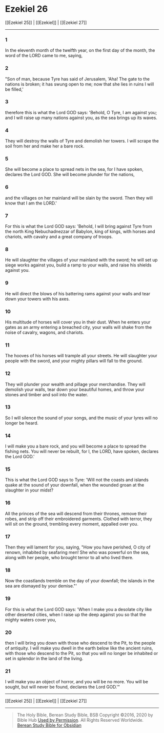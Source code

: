 # Ezekiel 26

[[Ezekiel 25]] | [[Ezekiel]] | [[Ezekiel 27]]

---

### 1
In the eleventh month of the twelfth year, on the first day of the month, the word of the LORD came to me, saying,

### 2
"Son of man, because Tyre has said of Jerusalem, 'Aha! The gate to the nations is broken; it has swung open to me; now that she lies in ruins I will be filled,'

### 3
therefore this is what the Lord GOD says: 'Behold, O Tyre, I am against you; and I will raise up many nations against you, as the sea brings up its waves.

### 4
They will destroy the walls of Tyre and demolish her towers. I will scrape the soil from her and make her a bare rock.

### 5
She will become a place to spread nets in the sea, for I have spoken, declares the Lord GOD. She will become plunder for the nations,

### 6
and the villages on her mainland will be slain by the sword. Then they will know that I am the LORD.'

### 7
For this is what the Lord GOD says: 'Behold, I will bring against Tyre from the north King Nebuchadnezzar of Babylon, king of kings, with horses and chariots, with cavalry and a great company of troops.

### 8
He will slaughter the villages of your mainland with the sword; he will set up siege works against you, build a ramp to your walls, and raise his shields against you.

### 9
He will direct the blows of his battering rams against your walls and tear down your towers with his axes.

### 10
His multitude of horses will cover you in their dust. When he enters your gates as an army entering a breached city, your walls will shake from the noise of cavalry, wagons, and chariots.

### 11
The hooves of his horses will trample all your streets. He will slaughter your people with the sword, and your mighty pillars will fall to the ground.

### 12
They will plunder your wealth and pillage your merchandise. They will demolish your walls, tear down your beautiful homes, and throw your stones and timber and soil into the water.

### 13
So I will silence the sound of your songs, and the music of your lyres will no longer be heard.

### 14
I will make you a bare rock, and you will become a place to spread the fishing nets. You will never be rebuilt, for I, the LORD, have spoken, declares the Lord GOD.'

### 15
This is what the Lord GOD says to Tyre: 'Will not the coasts and islands quake at the sound of your downfall, when the wounded groan at the slaughter in your midst?

### 16
All the princes of the sea will descend from their thrones, remove their robes, and strip off their embroidered garments. Clothed with terror, they will sit on the ground, trembling every moment, appalled over you.

### 17
Then they will lament for you, saying, "How you have perished, O city of renown, inhabited by seafaring men! She who was powerful on the sea, along with her people, who brought terror to all who lived there.

### 18
Now the coastlands tremble on the day of your downfall; the islands in the sea are dismayed by your demise."'

### 19
For this is what the Lord GOD says: 'When I make you a desolate city like other deserted cities, when I raise up the deep against you so that the mighty waters cover you,

### 20
then I will bring you down with those who descend to the Pit, to the people of antiquity. I will make you dwell in the earth below like the ancient ruins, with those who descend to the Pit, so that you will no longer be inhabited or set in splendor in the land of the living.

### 21
I will make you an object of horror, and you will be no more. You will be sought, but will never be found, declares the Lord GOD.'"

---

[[Ezekiel 25]] | [[Ezekiel]] | [[Ezekiel 27]]

---

> The Holy Bible, Berean Study Bible, BSB
> Copyright &copy;2016, 2020 by Bible Hub
> [Used by Permission](https://berean.bible/terms.htm). All Rights Reserved Worldwide.
> [Berean Study Bible for Obsidian](https://github.com/gapmiss/berean-study-bible-for-obsidian)</small>

